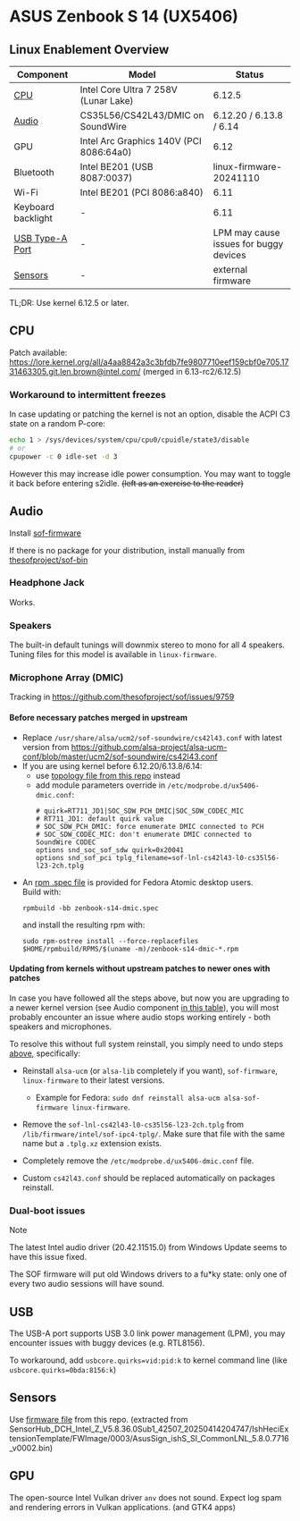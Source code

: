 # ASUS Zenbook S 14 (UX5406)

## Linux Enablement Overview

| Component | Model | Status |
|-|-|-|
| [CPU](#cpu) | Intel Core Ultra 7 258V (Lunar Lake) | 6.12.5 |
| [Audio](#audio) | CS35L56/CS42L43/DMIC on SoundWire | 6.12.20 / 6.13.8 / 6.14 |
| GPU | Intel Arc Graphics 140V (PCI 8086:64a0) | 6.12 |
| Bluetooth | Intel BE201 (USB 8087:0037) | linux-firmware-20241110 |
| Wi-Fi | Intel BE201 (PCI 8086:a840) | 6.11 |
| Keyboard backlight | - | 6.11 |
| [USB Type-A Port](#USB) | - | LPM may cause issues for buggy devices |
| [Sensors](#Sensors) | - | external firmware |

TL;DR: Use kernel 6.12.5 or later.

## CPU

Patch available: https://lore.kernel.org/all/a4aa8842a3c3bfdb7fe9807710eef159cbf0e705.1731463305.git.len.brown@intel.com/ (merged in 6.13-rc2/6.12.5)

### Workaround to intermittent freezes

In case updating or patching the kernel is not an option, disable the ACPI C3 state on a random P-core:

```bash
echo 1 > /sys/devices/system/cpu/cpu0/cpuidle/state3/disable
# or
cpupower -c 0 idle-set -d 3
```

However this may increase idle power consumption. You may want to toggle it back before entering s2idle. ~~(left as an exercise to the reader)~~

## Audio

Install [sof-firmware](https://pkgs.org/search/?q=sof-lnl-cs42l43-l0-cs35l56-l23-2ch.tplg)

If there is no package for your distribution, install manually from [thesofproject/sof-bin](https://github.com/thesofproject/sof-bin)

### Headphone Jack

Works.

### Speakers

The built-in default tunings will downmix stereo to mono for all 4 speakers. Tuning files for this model is available in `linux-firmware`.

### Microphone Array (DMIC)

Tracking in https://github.com/thesofproject/sof/issues/9759

#### Before necessary patches merged in upstream

* Replace `/usr/share/alsa/ucm2/sof-soundwire/cs42l43.conf` with latest version from https://github.com/alsa-project/alsa-ucm-conf/blob/master/ucm2/sof-soundwire/cs42l43.conf
* If you are using kernel before 6.12.20/6.13.8/6.14:
  - use [topology file from this repo](firmware/intel/sof-ipc4-tplg/sof-lnl-cs42l43-l0-cs35l56-l23-2ch.tplg) instead
  - add module parameters override in `/etc/modprobe.d/ux5406-dmic.conf`:
    ```
    # quirk=RT711_JD1|SOC_SDW_PCH_DMIC|SOC_SDW_CODEC_MIC
    # RT711_JD1: default quirk value
    # SOC_SDW_PCH_DMIC: force enumerate DMIC connected to PCH
    # SOC_SDW_CODEC_MIC: don't enumerate DMIC connected to SoundWire CODEC
    options snd_soc_sof_sdw quirk=0x20041
    options snd_sof_pci tplg_filename=sof-lnl-cs42l43-l0-cs35l56-l23-2ch.tplg
    ```
* An [rpm .spec file](zenbook-s14-dmic.spec) is provided for Fedora Atomic desktop users.  
  Build with:
  ```
  rpmbuild -bb zenbook-s14-dmic.spec
  ```
  and install the resulting rpm with:
  ```
  sudo rpm-ostree install --force-replacefiles $HOME/rpmbuild/RPMS/$(uname -m)/zenbook-s14-dmic-*.rpm
  ```

#### Updating from kernels without upstream patches to newer ones with patches

In case you have followed all the steps above, but now you are upgrading to a newer kernel version (see Audio component [in this table](#linux-enablement-overview)), you will most probably encounter an issue where audio stops working entirely - both speakers and microphones.

To resolve this without full system reinstall, you simply need to undo steps [above](#before-necessary-patches-merged-in-upstream), specifically:

* Reinstall `alsa-ucm` (or `alsa-lib` completely if you want), `sof-firmware`, `linux-firmware` to their latest versions. 
  - Example for Fedora: `sudo dnf reinstall alsa-ucm alsa-sof-firmware linux-firmware`.

* Remove the `sof-lnl-cs42l43-l0-cs35l56-l23-2ch.tplg` from `/lib/firmware/intel/sof-ipc4-tplg/`. Make sure that file with the same name but a `.tplg.xz` extension exists.

* Completely remove the `/etc/modprobe.d/ux5406-dmic.conf` file.

* Custom `cs42l43.conf` should be replaced automatically on packages reinstall.

### Dual-boot issues

> [!NOTE]
> The latest Intel audio driver (20.42.11515.0) from Windows Update seems to have this issue fixed.

The SOF firmware will put old Windows drivers to a fu*ky state: only one of every two audio sessions will have sound.

## USB

The USB-A port supports USB 3.0 link power management (LPM), you may encounter issues with buggy devices (e.g. RTL8156).

To workaround, add `usbcore.quirks=vid:pid:k` to kernel command line (like `usbcore.quirks=0bda:8156:k`)

## Sensors

Use [firmware file](firmware/intel/ish/ish_lnlm_ef534c00_fb3b8d86.bin) from this repo. (extracted from SensorHub_DCH_Intel_Z_V5.8.36.0Sub1_42507_20250414204747/IshHeciExtensionTemplate/FWImage/0003/AsusSign_ishS_SI_CommonLNL_5.8.0.7716_v0002.bin)

## GPU

The open-source Intel Vulkan driver `anv` does not sound. Expect log spam and rendering errors in Vulkan applications. (and GTK4 apps)
